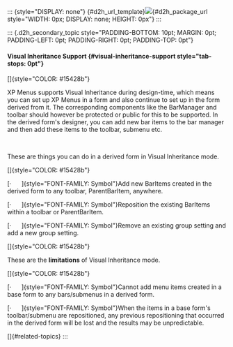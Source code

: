 ::: {style="DISPLAY: none"}
[](ms-xhelp:///?Id=d2h_url_template){#d2h_url_template}![](!package_url!){#d2h_package_url style="WIDTH: 0px; DISPLAY: none; HEIGHT: 0px"}
:::

::: {.d2h_secondary_topic style="PADDING-BOTTOM: 10pt; MARGIN: 0pt; PADDING-LEFT: 0pt; PADDING-RIGHT: 0pt; PADDING-TOP: 0pt"}
#### Visual Inheritance Support {#visual-inheritance-support style="tab-stops: 0pt"}

[]{style="COLOR: #15428b"} 

XP Menus supports Visual Inheritance during design-time, which means you can set up XP Menus in a form and also continue to set up in the form derived from it. The corresponding components like the BarManager and toolbar should however be protected or public for this to be supported. In the derived form\'s designer, you can add new bar items to the bar manager and then add these items to the toolbar, submenu etc.

 

These are things you can do in a derived form in Visual Inheritance mode.

[]{style="COLOR: #15428b"} 

[·      ]{style="FONT-FAMILY: Symbol"}Add new BarItems created in the derived form to any toolbar, ParentBarItem, anywhere.

[·      ]{style="FONT-FAMILY: Symbol"}Reposition the existing BarItems within a toolbar or ParentBarItem.

[·      ]{style="FONT-FAMILY: Symbol"}Remove an existing group setting and add a new group setting.

[]{style="COLOR: #15428b"} 

These are the **limitations** of Visual Inheritance mode.

[]{style="COLOR: #15428b"} 

[·      ]{style="FONT-FAMILY: Symbol"}Cannot add menu items created in a base form to any bars/submenus in a derived form.

[·      ]{style="FONT-FAMILY: Symbol"}When the items in a base form\'s toolbar/submenu are repositioned, any previous repositioning that occurred in the derived form will be lost and the results may be unpredictable.

[]{#related-topics}
:::
